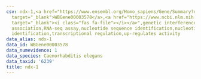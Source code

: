 ```yaml
---
csv: ndx-1,<a href="https://www.ensembl.org/Homo_sapiens/Gene/Summary?db=core;g=WBGene00003578"
  target="_blank">WBGene00003578</a>,<a href="https://www.ncbi.nlm.nih.gov/pubmed/27496166"
  target="_blank"><i class="fas fa-file"></i></a>",genetic interference,functional
  association,RNA-seq assay,nucleotide sequence identification,nucleotide sequence
  identification,transcriptional regulation,up-regulates activity
data_alias: ndx-1
data_id: WBGene00003578
data_numevidence: 1
data_species: Caenorhabditis elegans
data_taxid: '6239'
title: ndx-1
---
```

